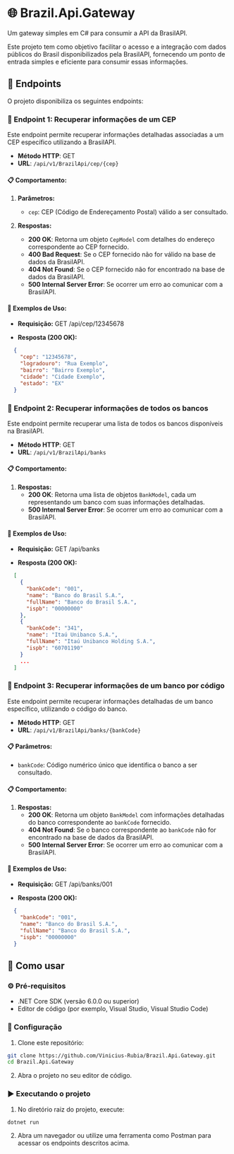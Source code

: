 # 🌐 Brazil.Api.Gateway

Um gateway simples em C# para consumir a API da BrasilAPI.

Este projeto tem como objetivo facilitar o acesso e a integração com dados públicos do Brasil disponibilizados pela BrasilAPI, fornecendo um ponto de entrada simples e eficiente para consumir essas informações.

## 📌 Endpoints

O projeto disponibiliza os seguintes endpoints:

### 🔹 Endpoint 1: Recuperar informações de um CEP
Este endpoint permite recuperar informações detalhadas associadas a um CEP específico utilizando a BrasilAPI.

- **Método HTTP**: GET
- **URL**: `/api/v1/BrazilApi/cep/{cep}`

#### 📋 Comportamento:

1. **Parâmetros:**
   - `cep`: CEP (Código de Endereçamento Postal) válido a ser consultado.

2. **Respostas:**
   - **200 OK**: Retorna um objeto `CepModel` com detalhes do endereço correspondente ao CEP fornecido.
   - **400 Bad Request**: Se o CEP fornecido não for válido na base de dados da BrasilAPI.
   - **404 Not Found**: Se o CEP fornecido não for encontrado na base de dados da BrasilAPI.
   - **500 Internal Server Error**: Se ocorrer um erro ao comunicar com a BrasilAPI.

#### 📝 Exemplos de Uso:

- **Requisição:** GET /api/cep/12345678

- **Resposta (200 OK):**
```json
  {
    "cep": "12345678",
    "logradouro": "Rua Exemplo",
    "bairro": "Bairro Exemplo",
    "cidade": "Cidade Exemplo",
    "estado": "EX"
  }
```

### 🔹 Endpoint 2: Recuperar informações de todos os bancos
Este endpoint permite recuperar uma lista de todos os bancos disponíveis na BrasilAPI.

- **Método HTTP**: GET
- **URL**: `/api/v1/BrazilApi/banks`

#### 📋 Comportamento:

1. **Respostas:**
   - **200 OK**: Retorna uma lista de objetos `BankModel`, cada um representando um banco com suas informações detalhadas.
   - **500 Internal Server Error**: Se ocorrer um erro ao comunicar com a BrasilAPI.

#### 📝 Exemplos de Uso:

- **Requisição:** GET /api/banks

- **Resposta (200 OK):**
```json
  [
    {
      "bankCode": "001",
      "name": "Banco do Brasil S.A.",
      "fullName": "Banco do Brasil S.A.",
      "ispb": "00000000"
    },
    {
      "bankCode": "341",
      "name": "Itaú Unibanco S.A.",
      "fullName": "Itaú Unibanco Holding S.A.",
      "ispb": "60701190"
    }
    ...
  ]
```

### 🔹 Endpoint 3: Recuperar informações de um banco por código
Este endpoint permite recuperar informações detalhadas de um banco específico, utilizando o código do banco.

- **Método HTTP**: GET
- **URL**: `/api/v1/BrazilApi/banks/{bankCode}`

#### 📋 Parâmetros:

- `bankCode`: Código numérico único que identifica o banco a ser consultado.

#### 📋 Comportamento:

1. **Respostas:**
   - **200 OK**: Retorna um objeto `BankModel` com informações detalhadas do banco correspondente ao `bankCode` fornecido.
   - **404 Not Found**: Se o banco correspondente ao `bankCode` não for encontrado na base de dados da BrasilAPI.
   - **500 Internal Server Error**: Se ocorrer um erro ao comunicar com a BrasilAPI.

#### 📝 Exemplos de Uso:

- **Requisição:** GET /api/banks/001

- **Resposta (200 OK):**
```json
  {
    "bankCode": "001",
    "name": "Banco do Brasil S.A.",
    "fullName": "Banco do Brasil S.A.",
    "ispb": "00000000"
  }
```

## 🚀 Como usar

### ⚙️ Pré-requisitos

- .NET Core SDK (versão 6.0.0 ou superior)
- Editor de código (por exemplo, Visual Studio, Visual Studio Code)

### 🔧 Configuração

1. Clone este repositório:
```bash
git clone https://github.com/Vinicius-Rubia/Brazil.Api.Gateway.git
cd Brazil.Api.Gateway
```

2. Abra o projeto no seu editor de código.

### ▶️ Executando o projeto

1. No diretório raiz do projeto, execute:
```bash
dotnet run
```

2. Abra um navegador ou utilize uma ferramenta como Postman para acessar os endpoints descritos acima.
